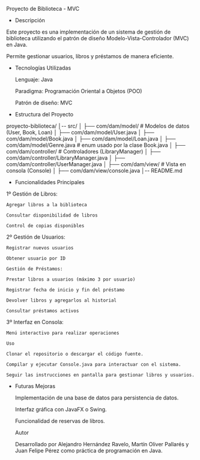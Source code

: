 Proyecto de Biblioteca - MVC

 - Descripción

Este proyecto es una implementación de un sistema de gestión de biblioteca utilizando 
el patrón de diseño Modelo-Vista-Controlador (MVC) en Java. 

Permite gestionar usuarios, libros y préstamos de manera eficiente.

 - Tecnologías Utilizadas

    Lenguaje: Java
    
    Paradigma: Programación Oriental a Objetos (POO)
    
    Patrón de diseño: MVC

 - Estructura del Proyecto

proyecto-biblioteca/
│-- src/
│   ├── com/dam/model/                               # Modelos de datos (User, Book, Loan)
│       ├── com/dam/model/User.java
│       ├── com/dam/model/Book.java
│       ├── com/dam/model/Loan.java
│       ├── com/dam/model/Genre.java                 # enum usado por la clase Book.java
│   ├── com/dam/controller/                          # Controladores (LibraryManager)
│       ├── com/dam/controller/LibraryManager.java
│       ├── com/dam/controller/UserManager.java
│   ├── com/dam/view/                                # Vista en consola (Console)
│       ├── com/dam/view/console.java
│-- README.md

 - Funcionalidades Principales

1º Gestión de Libros:

    Agregar libros a la biblioteca

    Consultar disponibilidad de libros

    Control de copias disponibles

2º Gestión de Usuarios:

    Registrar nuevos usuarios

    Obtener usuario por ID

    Gestión de Préstamos:

    Prestar libros a usuarios (máximo 3 por usuario)

    Registrar fecha de inicio y fin del préstamo

    Devolver libros y agregarlos al historial

    Consultar préstamos activos

3º Interfaz en Consola:

    Menú interactivo para realizar operaciones

    Uso

    Clonar el repositorio o descargar el código fuente.

    Compilar y ejecutar Console.java para interactuar con el sistema.

    Seguir las instrucciones en pantalla para gestionar libros y usuarios.

- Futuras Mejoras

    Implementación de una base de datos para persistencia de datos.

    Interfaz gráfica con JavaFX o Swing.

    Funcionalidad de reservas de libros.

    Autor

    Desarrollado por Alejandro Hernández Ravelo, Martín Oliver Pallarés y Juan Felipe Pérez 
    como práctica de programación en Java.